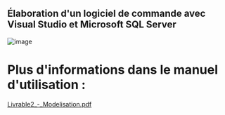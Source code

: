 ## Élaboration d'un logiciel de commande avec Visual Studio et Microsoft SQL Server

![image](https://github.com/Laurentpc29/Projet-POO/assets/147505813/3482f8c6-2436-400d-b747-490fe30466fc)

# Plus d'informations dans le manuel d'utilisation :

[Livrable2_-_Modelisation.pdf](https://github.com/Laurentpc29/Projet-POO/files/13817934/Livrable2_-_Modelisation.pdf)

